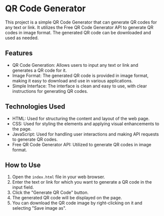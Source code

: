 # QR Code Generator

This project is a simple QR Code Generator that can generate QR codes for any text or link. It utilizes the Free QR Code Generator API to generate QR codes in image format. The generated QR code can be downloaded and used as needed.

## Features

- QR Code Generation: Allows users to input any text or link and generates a QR code for it.
- Image Format: The generated QR code is provided in image format, making it easy to download and use in various applications.
- Simple Interface: The interface is clean and easy to use, with clear instructions for generating QR codes.

## Technologies Used

- HTML: Used for structuring the content and layout of the web page.
- CSS: Used for styling the elements and applying visual enhancements to the page.
- JavaScript: Used for handling user interactions and making API requests to generate QR codes.
- Free QR Code Generator API: Utilized to generate QR codes in image format.

## How to Use

1. Open the `index.html` file in your web browser.
2. Enter the text or link for which you want to generate a QR code in the input field.
3. Click the "Generate QR Code" button.
4. The generated QR code will be displayed on the page.
5. You can download the QR code image by right-clicking on it and selecting "Save image as".


